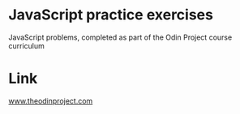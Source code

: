 # JavaScript practice exercises
JavaScript problems, completed as part of the Odin Project course curriculum

# Link
www.theodinproject.com
